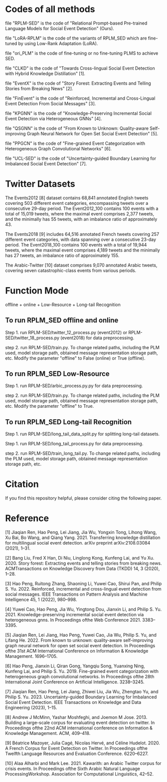 # Codes of all methods
file "RPLM-SED" is the code of "Relational Prompt-based Pre-trained Language Models for Social Event Detection" (Ours).

file "LoRA-RPLM" is the code of the variants of RPLM_SED which are fine-tuned by using Low-Rank Adaptation (LoRA).

file "ori_PLM" is the code of fine-tuning or no fine-tuning PLMS to achieve SED.

file "CLKD" is the code of "Towards Cross-lingual Social Event Detection with Hybrid Knowledge Distillation" [1].

file "EventX" is the code of "Story Forest: Extracting Events and Telling Stories from Breaking News" [2].

file "FinEvent" is the code of "Reinforced, Incremental and Cross-Lingual Event Detection From Social Messages" [3].

file "KPGNN" is the code of "Knowledge-Preserving Incremental Social Event Detection via Heterogeneous GNNs" [4].

file "QSGNN" is the code of "From Known to Unknown: Quality-aware Self-improving Graph Neural Network for Open Set Social Event Detection" [5].

file "PPGCN" is the code of "Fine-grained Event Categorization with Heterogeneous Graph Convolutional Networks" [6].

file "UCL-SED" is the code of "Uncertainty-guided Boundary Learning for Imbalanced Social Event Detection" [7].


# Twitter Datasets
The Events2012 [8] dataset contains 68,841 annotated English tweets covering 503 different event categories, encompassing tweets over a consecutive 29-day period. The Event2012_100 contains 100 events with a total of 15,019 tweets, where the maximal event comprises 2,377 tweets, and the minimally has 55 tweets, with an imbalance ratio of approximately 43.

The Events2018 [9] includes 64,516 annotated French tweets covering 257 different event
categories, with data spanning over a consecutive 23-day period. The Event2018_100 contains 100 events
with a total of 19,944 tweets, where the maximal event comprises 4,189 tweets and the minimally has 27
tweets, an imbalance ratio of approximately 155.

The Arabic-Twitter [10] dataset comprises 9,070 annotated Arabic tweets, covering seven
catastrophic-class events from various periods.

# Function Mode
offline + online  + Low-Resource + Long-tail Recognition

## To run RPLM_SED offline and online
Step 1. run RPLM-SED/twitter_12_process.py (event2012) or  RPLM-SED/twitter_18_process.py (event2018) for data preprocessing.

step 2. run RPLM-SED/train.py. To change related paths, including the PLM used, model storage path, obtained message representation storage path, etc. Modify the parameter "offline" to False (online) or True (offline).

## To run RPLM_SED Low-Resource
Step 1. run RPLM-SED/arbic_process.py.py  for data preprocessing.

step 2. run RPLM-SED/train.py. To change related paths, including the PLM used, model storage path, obtained message representation storage path, etc. Modify the parameter "offline" to True.

## To run RPLM_SED  Long-tail Recognition
Step 1. run RPLM-SED/long_tail_data_split.py for splitting long-tail datasets.

Step 1. run RPLM-SED/long_tail_process.py  for data preprocessing.

step 2. run RPLM-SED/train_long_tail.py. To change related paths, including the PLM used, model storage path, obtained message representation storage path, etc.





# Citation
If you find this repository helpful, please consider citing the following paper.

# Reference
[1] Jiaqian Ren, Hao Peng, Lei Jiang, Jia Wu, Yongxin Tong, Lihong Wang, Xu Bai, Bo Wang, and Qiang Yang. 2021. Transferring knowledge
distillation for multilingual social event detection. arXiv preprint arXiv:2108.03084 (2021), 1–31.

[2] Bang Liu, Fred X Han, Di Niu, Linglong Kong, Kunfeng Lai, and Yu Xu. 2020. Story forest: Extracting events and telling stories from
breaking news. ACMTransactions on Knowledge Discovery from Data (TKDD) 14, 3 (2020), 1–28.

[3] Hao Peng, Ruitong Zhang, Shaoning Li, Yuwei Cao, Shirui Pan, and Philip S. Yu. 2022. Reinforced, incremental and cross-lingual event
detection from social messages. IEEE Transactions on Pattern Analysis and Machine Intelligence 45, 1 (2022), 980–998.

[4] Yuwei Cao, Hao Peng, Jia Wu, Yingtong Dou, Jianxin Li, and Philip S. Yu. 2021. Knowledge-preserving incremental social event detection
via heterogeneous gnns. In Proceedings ofthe Web Conference 2021. 3383–3395.

[5] Jiaqian Ren, Lei Jiang, Hao Peng, Yuwei Cao, Jia Wu, Philip S. Yu, and Lifang He. 2022. From known to unknown: quality-aware
self-improving graph neural network for open set social event detection. In Proceedings ofthe 31st ACM International Conference on
Information & Knowledge Management. 1696–1705.

[6] Hao Peng, Jianxin Li, Qiran Gong, Yangqiu Song, Yuanxing Ning, Kunfeng Lai, and Philip S. Yu. 2019. Fine-grained event categorization
with heterogeneous graph convolutional networks. In Proceedings ofthe 28th International Joint Conference on Artificial Intelligence.
3238–3245.

[7] Jiaqian Ren, Hao Peng, Lei Jiang, Zhiwei Liu, Jia Wu, Zhengtao Yu, and Philip S. Yu. 2023. Uncertainty-guided Boundary Learning for
Imbalanced Social Event Detection. IEEE Transactions on Knowledge and Data Engineering (2023), 1–15.

[8] Andrew J McMinn, Yashar Moshfeghi, and Joemon M Jose. 2013. Building a large-scale corpus for evaluating event detection on twitter.
In Proceedings ofthe 22nd ACM international conference on Information & Knowledge Management. ACM, 409–418.

[9] Béatrice Mazoyer, Julia Cagé, Nicolas Hervé, and Céline Hudelot. 2020. A French Corpus for Event Detection on Twitter. In Proceedings
ofthe Twelfth Language Resources and Evaluation Conference. 6220–6227.

[10] Alaa Alharbi and Mark Lee. 2021. Kawarith: an Arabic Twitter corpus for crisis events. In Proceedings ofthe Sixth Arabic Natural
Language ProcessingWorkshop. Association for Computational Linguistics, 42–52.

